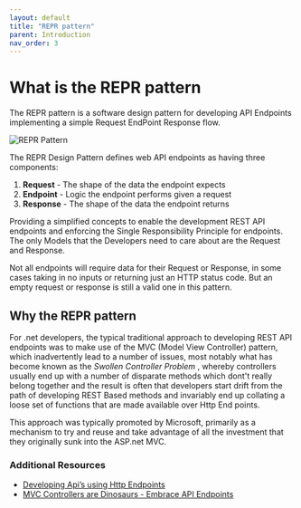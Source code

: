 ```yaml
---
layout: default
title: "REPR pattern"
parent: Introduction
nav_order: 3
---
```

# What is the REPR pattern

The REPR pattern is a software design pattern for developing API Endpoints implementing a simple Request EndPoint Response flow.

![REPR Pattern](../../../assets/images/repr-pattern.png)

The REPR Design Pattern defines web API endpoints as having three components: 

1. **Request**  - The shape of the data the endpoint expects
2. **Endpoint** - Logic the endpoint performs given a request
3. **Response** - The shape of the data the endpoint returns

Providing a simplified concepts to enable the development REST API endpoints and enforcing the Single Responsibility Principle for endpoints. The only Models that
the Developers need to care about are the Request and Response.

Not all endpoints will require data for their Request or Response, in some cases taking in no inputs or returning just an HTTP status code. But an empty request or response is still a valid one in this pattern.

## Why the REPR pattern

For .net developers, the typical traditional approach to developing REST API endpoints was to make use of the MVC (Model View Controller) pattern, which inadvertently lead to a number of issues, most notably what has become known as the _Swollen Controller Problem_ , whereby controllers usually end up with a number of disparate methods which dont't really belong together and the result is often that developers start drift from the path of developing REST Based methods and invariably end up collating a loose set of functions that are made available over Http End points.

This approach was typically promoted by Microsoft, primarily as a mechanism to try and reuse and take advantage of all the investment that they originally sunk into the ASP.net MVC.

### Additional Resources

- [Developing Api’s using Http Endpoints](https://garywoodfine.com/developing-apis-using-http-endpoints/ "Gary Woodfine")
- [MVC Controllers are Dinosaurs - Embrace API Endpoints](https://ardalis.com/mvc-controllers-are-dinosaurs-embrace-api-endpoints/ "Ardalis")